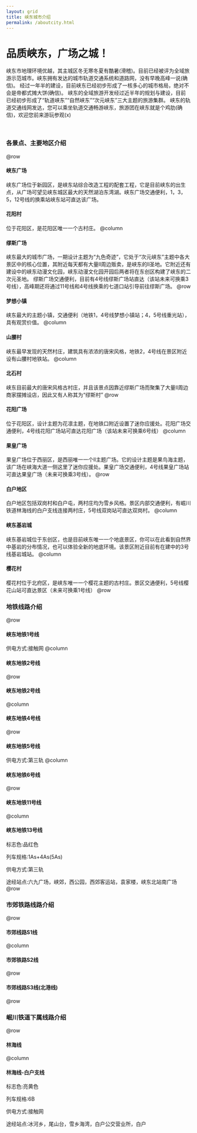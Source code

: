 ```yaml
---
layout: grid
title: 峡东城市介绍
permalink: /aboutcity.html
---
```


# 品质峡东，广场之城！
峡东市地理环境优越，其主城区冬无寒冬夏有酷暑(滑稽)。目前已经被评为全域旅游示范城市。峡东拥有发达的城市轨道交通系统和道路网，没有早晚高峰一说(确信)。
经过一年半的建设，目前峡东已经初步形成了一核多心的城市格局，绝对不会是帝都式摊大饼(确信)。
峡东的全域旅游开发经过近半年的规划与建设，目前已经初步形成了“轨道峡东”“自然峡东”“次元峡东”三大主题的旅游集群。
峡东的轨道交通线网发达，您可以乘坐轨道交通畅游峡东，旅游团在峡东就是个鸡肋(确信)，欢迎您前来游玩参观(x)

<br>

### 各景点、主要地区介绍
@row
#### 峡东广场
峡东广场位于新园区，是峡东站综合改造工程的配套工程，它是目前峡东的出生点，从广场可望见峡东城区最大的天然湖泊东湾湖。峡东广场交通便利，1，3，5，12号线的换乘站峡东站可直达该广场。

#### 花阳村
位于花阳区，是花阳区唯一一个古村庄。
@column
#### 缪斯广场
峡东最大的城市广场，一期设计主题为“九色奇迹”，它处于“次元峡东”主题中各大景区中的核心位置，其附近每天都有大量ll周边贩卖，是峡东的ll圣地。它附近还有建设中的峡东动漫文化园，峡东动漫文化园开园后两者将在东创区构建了峡东的二次元圣地。
缪斯广场交通便利，目前有4号线缪斯广场站直达（该站未来可换乘3号线），高峰期还将通过11号线和4号线换乘的七道口站引导前往缪斯广场。
@row
#### 梦想小镇
峡东最大的主题小镇，交通便利（地铁1，4号线梦想小镇站；4，5号线重光站），具有观赏价值。
@column
#### 山腰村
峡东最早发现的天然村庄，建筑具有浓浓的唐宋风格，地铁2，4号线在景区附近设有山腰村地铁站。
@column
#### 北石村
峡东目前最大的唐宋风格古村庄，并且该景点因靠近缪斯广场而聚集了大量ll周边商家摆摊设店，因此又有人称其为“缪斯村”
@row
#### 花阳广场
位于花阳区，设计主题为花凛主题，在地铁口附近设置了迷你应援处。花阳广场交通便利，4号线花阳广场站可直达花阳广场（该站未来可换乘6号线）
@column
#### 果皇广场
果皇广场位于西丽区，是西丽唯一一个ll主题广场。它的设计主题是果鸟海主题，该广场在峡海大道一侧这里了迷你应援处。果皇广场交通便利，4号线果皇广场站可直达果皇广场（未来可换乘3号线）。
@row
#### 白户地区
白户地区包括双岗村和白户屯，两村庄均为雪乡风格。景区内部交通便利，有崛川铁道林海线的白户支线连接两村庄，5号线双岗站可直达双岗村。
@column
#### 峡东基岩城
峡东基岩城位于东创区，也是目前峡东唯一一个地底景区，你可以在此看到自然界中基岩的分布情况，也可以体验全新的地底环境。该景区附近目前有在建中的3号线基岩城站。
@column
#### 樱花村
樱花村位于北府区，是峡东唯一一个樱花主题的古村庄。景区交通便利，5号线樱花山站可直达景区（未来可换乘1号线）
@row
### 地铁线路介绍
@row
#### 峡东地铁1号线
供电方式:接触网
@column
#### 峡东地铁2号线
@row
#### 峡东地铁2号线
@column
#### 峡东地铁4号线
@row
#### 峡东地铁5号线
供电方式:第三轨
@column
#### 峡东地铁6号线
@row
#### 峡东地铁11号线
@column
#### 峡东地铁13号线
标志色:品红色

列车规格:1As+4As(5As)

供电方式:第三轨

途经站点:六九广场，峡郊，西公园，西郊客运站，袁家楼，峡东北站南广场
@row
### 市郊铁路线路介绍
@row
#### 市郊线路S1线
@column
#### 市郊铁路S2线
@row
#### 市郊线路S3线(北港线)
@row
### 崛川铁道下属线路介绍
@row
#### 林海线
@column
#### 林海线-白户支线
标志色:亮黄色

列车规格:6B

供电方式:接触网

途经站点:冰河乡，尾山台，雪乡海湾，白户公交营业所，白户